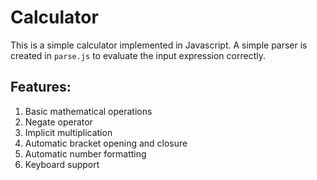 # Calculator
This is a simple calculator implemented in Javascript. A simple parser is created in `parse.js` to evaluate the input expression correctly.

## Features:

1. Basic mathematical operations
2. Negate operator
3. Implicit multiplication
4. Automatic bracket opening and closure
5. Automatic number formatting
6. Keyboard support

